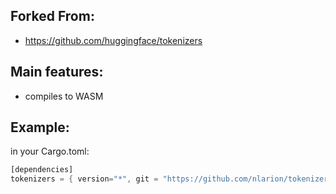 ## Forked From:
- https://github.com/huggingface/tokenizers

## Main features:
- compiles to WASM

## Example:
in your Cargo.toml:
```rust
[dependencies]
tokenizers = { version="*", git = "https://github.com/nlarion/tokenizers" }
